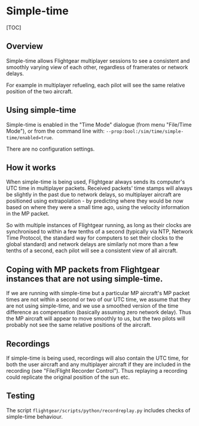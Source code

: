 # Simple-time

[TOC]

## Overview

Simple-time allows Flightgear multiplayer sessions to see a consistent and smoothly varying view of each other, regardless of framerates or network delays.

For example in multiplayer refueling, each pilot will see the same relative position of the two aircraft.


## Using simple-time

Simple-time is enabled in the "Time Mode" dialogue (from menu "File/Time Mode"), or from the command line with: `--prop:bool:/sim/time/simple-time/enabled=true`.


There are no configuration settings.


## How it works

When simple-time is being used, Flightgear always sends its computer's UTC time in multiplayer packets. Received packets' time stamps will always be slightly in the past due to network delays, so multiplayer aircraft are positioned using extrapolation - by predicting where they would be now based on where they were a small time ago, using the velocity information in the MP packet.

So with multiple instances of Flightgear running, as long as their clocks are synchronised to within a few tenths of a second (typically via NTP, Network Time Protocol, the standard way for computers to set their clocks to the global standard) and network delays are similarly not more than a few tenths of a second, each pilot will see a consistent view of all aircraft.


## Coping with MP packets from Flightgear instances that are not using simple-time.

If we are running with simple-time but a particular MP aircraft's MP packet times are not within a second or two of our UTC time, we assume that they are not using simple-time, and we use a smoothed version of the time difference as compensation (basically assuming zero network delay). Thus the MP aircraft will appear to move smoothly to us, but the two pilots will probably not see the same relative positions of the aircraft.


## Recordings

If simple-time is being used, recordings will also contain the UTC time, for both the user aircraft and any multiplayer aircraft if they are included in the recording (see "File/Flight Recorder Control"). Thus replaying a recording could replicate the original position of the sun etc.


## Testing

The script `flightgear/scripts/python/recordreplay.py` includes checks of simple-time behaviour. 
